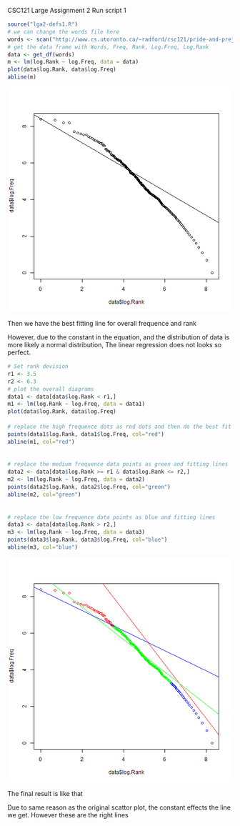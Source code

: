 CSC121 Large Assignment 2 Run script 1


```r
source("lga2-defs1.R")
# we can change the words file here
words <- scan("http://www.cs.utoronto.ca/~radford/csc121/pride-and-prejudice.txt","")
# get the data frame with Words, Freq, Rank, Log.Freq, Log,Rank
data <- get_df(words)
m <- lm(log.Rank ~ log.Freq, data = data)
plot(data$log.Rank, data$log.Freq)
abline(m)
```

![plot of chunk unnamed-chunk-1](figure/unnamed-chunk-1-1.png)

Then we have the best fitting line for overall frequence and rank



However, due to the constant in the equation, 
and the distribution of data is more likely a normal distribution,
The linear regression does not looks so perfect.


```r
# Set rank devision
r1 <- 3.5
r2 <- 6.3
# plot the overall diagrams
data1 <- data[data$log.Rank < r1,]
m1 <- lm(log.Rank ~ log.Freq, data = data1)
plot(data$log.Rank, data$log.Freq)

# replace the high frequence dots as red dots and then do the best fit line for the linear regression 
points(data1$log.Rank, data1$log.Freq, col="red")
abline(m1, col="red")


# replace the medium frequence data points as green and fitting lines
data2 <- data[data$log.Rank >= r1 & data$log.Rank <= r2,]
m2 <- lm(log.Rank ~ log.Freq, data = data2)
points(data2$log.Rank, data2$log.Freq, col="green")
abline(m2, col="green")


# replace the low frequence data points as blue and fitting lines
data3 <- data[data$log.Rank > r2,]
m3 <- lm(log.Rank ~ log.Freq, data = data3)
points(data3$log.Rank, data3$log.Freq, col="blue")
abline(m3, col="blue")
```

![plot of chunk unnamed-chunk-3](figure/unnamed-chunk-3-1.png)

The final result is like that



Due to same reason as the original scattor plot, the constant effects the line we get.
However these are the right lines
